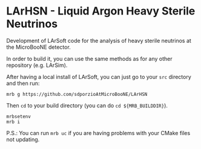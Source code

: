 # LArHSN - Liquid Argon Heavy Sterile Neutrinos

Development of LArSoft code for the analysis of heavy sterile neutrinos at the MicroBooNE detector.

In order to build it, you can use the same methods as for any other repository (e.g. LArSim).


After having a local install of LArSoft, you can just go to your `src` directory and then run:

```
mrb g https://github.com/sdporzioAtMicroBooNE/LArHSN
```

Then `cd` to your build directory (you can do `cd ${MRB_BUILDDIR}`).

```
mrbsetenv
mrb i
```

P.S.:
You can run `mrb uc` if you are having problems with your CMake files not updating.

